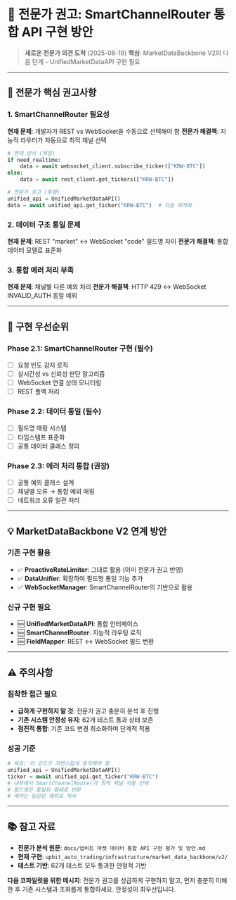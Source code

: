 # 🧠 **전문가 권고: SmartChannelRouter 통합 API 구현 방안**

> **새로운 전문가 의견 도착** (2025-08-19)
> **핵심**: MarketDataBackbone V2의 다음 단계 - UnifiedMarketDataAPI 구현 필요

---

## 🎯 **전문가 핵심 권고사항**

### **1. SmartChannelRouter 필요성**
**현재 문제**: 개발자가 REST vs WebSocket을 수동으로 선택해야 함
**전문가 해결책**: 지능적 라우터가 자동으로 최적 채널 선택

```python
# 현재 방식 (복잡)
if need_realtime:
    data = await websocket_client.subscribe_ticker(["KRW-BTC"])
else:
    data = await rest_client.get_tickers(["KRW-BTC"])

# 전문가 권고 (투명)
unified_api = UnifiedMarketDataAPI()
data = await unified_api.get_ticker("KRW-BTC")  # 자동 최적화
```

### **2. 데이터 구조 통일 문제**
**현재 문제**: REST "market" ↔ WebSocket "code" 필드명 차이
**전문가 해결책**: 통합 데이터 모델로 표준화

### **3. 통합 에러 처리 부족**
**현재 문제**: 채널별 다른 예외 처리
**전문가 해결책**: HTTP 429 ↔ WebSocket INVALID_AUTH 동일 예외

---

## 🚀 **구현 우선순위**

### **Phase 2.1: SmartChannelRouter 구현** (필수)
- [ ] 요청 빈도 감지 로직
- [ ] 실시간성 vs 신뢰성 판단 알고리즘
- [ ] WebSocket 연결 상태 모니터링
- [ ] REST 폴백 처리

### **Phase 2.2: 데이터 통일** (필수)
- [ ] 필드명 매핑 시스템
- [ ] 타임스탬프 표준화
- [ ] 공통 데이터 클래스 정의

### **Phase 2.3: 에러 처리 통합** (권장)
- [ ] 공통 예외 클래스 설계
- [ ] 채널별 오류 → 통합 예외 매핑
- [ ] 네트워크 오류 일관 처리

---

## 💡 **MarketDataBackbone V2 연계 방안**

### **기존 구현 활용**
- ✅ **ProactiveRateLimiter**: 그대로 활용 (이미 전문가 권고 반영)
- ✅ **DataUnifier**: 확장하여 필드명 통일 기능 추가
- ✅ **WebSocketManager**: SmartChannelRouter의 기반으로 활용

### **신규 구현 필요**
- 🆕 **UnifiedMarketDataAPI**: 통합 인터페이스
- 🆕 **SmartChannelRouter**: 지능적 라우팅 로직
- 🆕 **FieldMapper**: REST ↔ WebSocket 필드 변환

---

## ⚠️ **주의사항**

### **침착한 접근 필요**
- **급하게 구현하지 말 것**: 전문가 권고 충분히 분석 후 진행
- **기존 시스템 안정성 유지**: 62개 테스트 통과 상태 보존
- **점진적 통합**: 기존 코드 변경 최소화하며 단계적 적용

### **성공 기준**
```python
# 목표: 이 코드가 자연스럽게 동작해야 함
unified_api = UnifiedMarketDataAPI()
ticker = await unified_api.get_ticker("KRW-BTC")
# 내부에서 SmartChannelRouter가 최적 채널 자동 선택
# 필드명은 통일된 형태로 반환
# 에러는 일관된 예외로 처리
```

---

## 📚 **참고 자료**

- **전문가 분석 원문**: `docs/업비트 마켓 데이터 통합 API 구현 평가 및 방안.md`
- **현재 구현**: `upbit_auto_trading/infrastructure/market_data_backbone/v2/`
- **테스트 기반**: 62개 테스트 모두 통과한 안정적 기반

**다음 코파일럿을 위한 메시지**: 전문가 권고를 성급하게 구현하지 말고, 먼저 충분히 이해한 후 기존 시스템과 조화롭게 통합하세요. 안정성이 최우선입니다.
